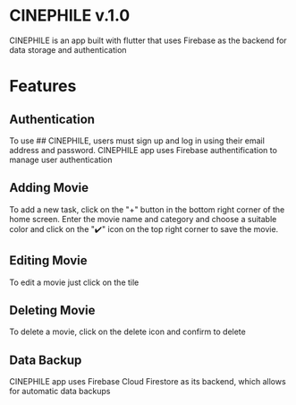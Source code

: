 # CINEPHILE v.1.0
CINEPHILE is an app built with flutter that uses Firebase as the backend for data storage and authentication

# Features

## Authentication

To use ## CINEPHILE, users must sign up and log in using their email address and password. CINEPHILE app uses Firebase authentification to manage user authentication

## Adding Movie

To add a new task, click on the "+" button in the bottom right corner of the home screen. Enter the movie name and category and choose a suitable color and click on the "✔️" icon on
the top right corner to save the movie.

## Editing Movie

To edit a movie just click on the tile 

## Deleting Movie

To delete a movie, click on the delete icon and confirm to delete 

## Data Backup

CINEPHILE app uses Firebase Cloud Firestore as its backend, which allows for automatic data backups
